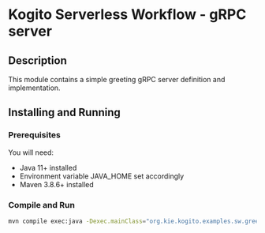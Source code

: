 # Kogito Serverless Workflow - gRPC server

## Description

This module contains a simple greeting gRPC server definition and implementation. 

## Installing and Running

### Prerequisites
 
You will need:
  - Java 11+ installed
  - Environment variable JAVA_HOME set accordingly
  - Maven 3.8.6+ installed

### Compile and Run 

```sh
mvn compile exec:java -Dexec.mainClass="org.kie.kogito.examples.sw.greeting.GreeterService"
```

